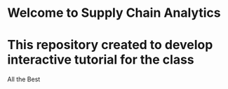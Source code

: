 # Welcome to Supply Chain Analytics
# This repository created to develop interactive tutorial for the class
 All the Best
 

